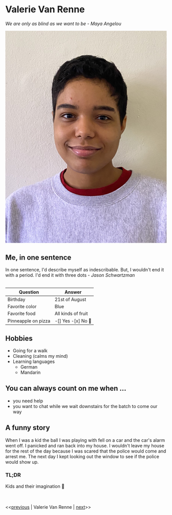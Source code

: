 # Valerie Van Renne

*We are only as blind as we want to be - Maya Angelou*

![Photo of myself](Image.jpeg)
<br/>

## Me, in one sentence
In one sentence, I'd describe myself as indescribable. But, I wouldn't end it with a period. I'd end it with three dots - *Jason Schwartzman*
<br/>
<br/>

Question | Answer
-------- | --------
Birthday | 21st of August
Favorite color | Blue
Favorite food | All kinds of fruit
Pinneapple on pizza | -[] Yes -[x] No :nauseated_face:

## Hobbies
* Going for a walk
* Cleaning (calms my mind)
* Learning languages
  * German
  * Mandarin

## You can always count on me when ...
* you need help
* you want to chat while we wait downstairs for the batch to come our way

## A funny story
When I was a kid the ball I was playing with fell on a car and the car's alarm went off.
I panicked and ran back into my house.
I wouldn't leave my house for the rest of the day because I was scared that the police would come and arrest me.
The next day I kept looking out the window to see if the police would show up.

### TL;DR
Kids and their imagination :rofl:
<br/>
<br/>
<br/>

<<[previous](https://github.com/Steeeeeph/markdown-challenge) | Valerie Van Renne | [next](https://github.com/VidyashreeTarikere/markdown-challenge)>>




